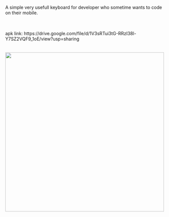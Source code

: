 A simple very usefull keyboard for developer who sometime wants to code on their mobile.

<br>
<br>
apk link: https://drive.google.com/file/d/1V3sRTui3tG-RRzI38l-Y7SZ2VQF9_1oE/view?usp=sharing



<br>
<br>
<br>

<img src="https://github.com/user-attachments/assets/7567fdb9-8773-46eb-b900-97c74de012ae" width="500">

